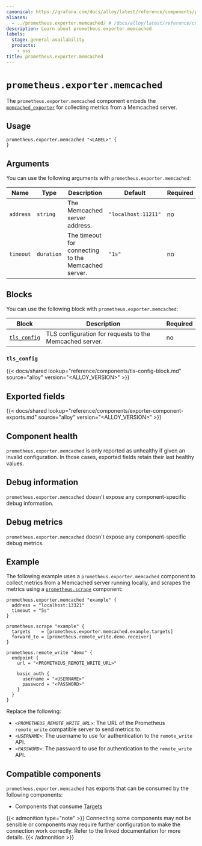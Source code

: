 ```yaml
---
canonical: https://grafana.com/docs/alloy/latest/reference/components/prometheus/prometheus.exporter.memcached/
aliases:
  - ../prometheus.exporter.memcached/ # /docs/alloy/latest/reference/components/prometheus.exporter.memcached/
description: Learn about prometheus.exporter.memcached
labels:
  stage: general-availability
  products:
    - oss
title: prometheus.exporter.memcached
---
```


# `prometheus.exporter.memcached`

The `prometheus.exporter.memcached` component embeds the [`memcached_exporter`](https://github.com/prometheus/memcached_exporter) for collecting metrics from a Memcached server.

## Usage

```alloy
prometheus.exporter.memcached "<LABEL>" {
}
```

## Arguments

You can use the following arguments with `prometheus.exporter.memcached`:

| Name      | Type       | Description                                         | Default             | Required |
| --------- | ---------- | --------------------------------------------------- | ------------------- | -------- |
| `address` | `string`   | The Memcached server address.                       | `"localhost:11211"` | no       |
| `timeout` | `duration` | The timeout for connecting to the Memcached server. | `"1s"`              | no       |

## Blocks

You can use the following block with `prometheus.exporter.memcached`:

| Block                      | Description                                             | Required |
| -------------------------- | ------------------------------------------------------- | -------- |
| [`tls_config`][tls_config] | TLS configuration for requests to the Memcached server. | no       |

[tls_config]: #tls_config

### `tls_config`

{{< docs/shared lookup="reference/components/tls-config-block.md" source="alloy" version="<ALLOY_VERSION>" >}}

## Exported fields

{{< docs/shared lookup="reference/components/exporter-component-exports.md" source="alloy" version="<ALLOY_VERSION>" >}}

## Component health

`prometheus.exporter.memcached` is only reported as unhealthy if given an invalid configuration.
In those cases, exported fields retain their last healthy values.

## Debug information

`prometheus.exporter.memcached` doesn't expose any component-specific debug information.

## Debug metrics

`prometheus.exporter.memcached` doesn't expose any component-specific debug metrics.

## Example

The following example uses a `prometheus.exporter.memcached` component to collect metrics from a Memcached server running locally, and scrapes the metrics using a [`prometheus.scrape`][scrape] component:

```alloy
prometheus.exporter.memcached "example" {
  address = "localhost:13321"
  timeout = "5s"
}

prometheus.scrape "example" {
  targets    = [prometheus.exporter.memcached.example.targets]
  forward_to = [prometheus.remote_write.demo.receiver]
}

prometheus.remote_write "demo" {
  endpoint {
    url = "<PROMETHEUS_REMOTE_WRITE_URL>"

    basic_auth {
      username = "<USERNAME>"
      password = "<PASSWORD>"
    }
  }
}
```

Replace the following:

- _`<PROMETHEUS_REMOTE_WRITE_URL>`_: The URL of the Prometheus `remote_write` compatible server to send metrics to.
- _`<USERNAME>`_: The username to use for authentication to the `remote_write` API.
- _`<PASSWORD>`_: The password to use for authentication to the `remote_write` API.

[scrape]: ../prometheus.scrape/

<!-- START GENERATED COMPATIBLE COMPONENTS -->

## Compatible components

`prometheus.exporter.memcached` has exports that can be consumed by the following components:

- Components that consume [Targets](../../../compatibility/#targets-consumers)

{{< admonition type="note" >}}
Connecting some components may not be sensible or components may require further configuration to make the connection work correctly.
Refer to the linked documentation for more details.
{{< /admonition >}}

<!-- END GENERATED COMPATIBLE COMPONENTS -->
